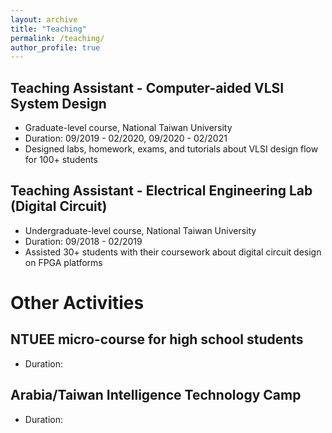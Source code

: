 ```yaml
---
layout: archive
title: "Teaching"
permalink: /teaching/
author_profile: true
---
```


## Teaching Assistant - Computer-aided VLSI System Design
* Graduate-level course, National Taiwan University
* Duration: 09/2019 - 02/2020, 09/2020 - 02/2021
* Designed labs, homework, exams, and tutorials about VLSI design flow for 100+ students

## Teaching Assistant - Electrical Engineering Lab (Digital Circuit)
* Undergraduate-level course, National Taiwan University
* Duration: 09/2018 - 02/2019
* Assisted 30+ students with their coursework about digital circuit design on FPGA platforms

Other Activities
===

## NTUEE micro-course for high school students
* Duration:
## Arabia/Taiwan Intelligence Technology Camp
* Duration:

<!--
{% include base_path %}

{% for post in site.teaching reversed %}
  {% include archive-single.html %}
{% endfor %}
-->